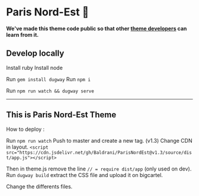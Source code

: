 # Paris Nord-Est 🧢

**We've made this theme code public so that other [theme developers](https://help.bigcartel.com/developers/themes/) can learn from it.** 

## Develop locally

Install ruby
Install node

Run `gem install dugway`
Run `npm i`

Run `npm run watch && dugway serve`

---

## This is Paris Nord-Est Theme

How to deploy :

Run `npm run watch`
Push to master and create a new tag. (v1.3)
Change CDN in layout. `<script src="https://cdn.jsdelivr.net/gh/Baldrani/ParisNordEst@v1.3/source/dist/app.js"></script>`

Then in theme.js remove the line `// = require dist/app` (only used on dev).
Run `dugway build` extract the CSS file and upload it on bigcartel.

Change the differents files.